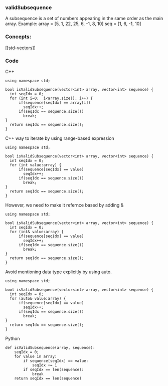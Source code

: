 ### validSubsequence
A subsequence is a set of numbers appearing in the same order as the main array. 
Example:
array = [5, 1, 22, 25, 6, -1, 8, 10]
seq = [1, 6, -1, 10]
### Concepts:
[[std-vectors]]

### Code

C++ 
```
using namespace std;

bool isValidSubsequence(vector<int> array, vector<int> sequence) {
  int seqIdx = 0;
  for (int i=0;  i<array.size(); i++) {
      if(sequence[seqIdx] == array[i])
        seqIdx++;
      if(seqIdx == sequence.size())
        break;
}
  return seqIdx == sequence.size();
}
```

C++ way to iterate by using range-based expression
```
using namespace std;

bool isValidSubsequence(vector<int> array, vector<int> sequence) {
  int seqIdx = 0;
  for (int value:array) {
      if(sequence[seqIdx] == value)
        seqIdx++;
      if(seqIdx == sequence.size())
        break;
}
  return seqIdx == sequence.size();
}
```

However, we need to make it refernce based by adding &
```
using namespace std;

bool isValidSubsequence(vector<int> array, vector<int> sequence) {
  int seqIdx = 0;
  for (int& value:array) {
      if(sequence[seqIdx] == value)
        seqIdx++;
      if(seqIdx == sequence.size())
        break;
}
  return seqIdx == sequence.size();
}
```
Avoid mentioning data type explicitly by using auto.
```
using namespace std;

bool isValidSubsequence(vector<int> array, vector<int> sequence) {
  int seqIdx = 0;
  for (auto& value:array) {
      if(sequence[seqIdx] == value)
        seqIdx++;
      if(seqIdx == sequence.size())
        break;
}
  return seqIdx == sequence.size();
}

```

Python
```
def isValidSubsequence(array, sequence):
    seqIdx = 0;
    for value in array:
        if sequence[seqIdx] == value:
            seqIdx += 1
        if seqIdx == len(sequence):
            break
    return seqIdx == len(sequence)
```